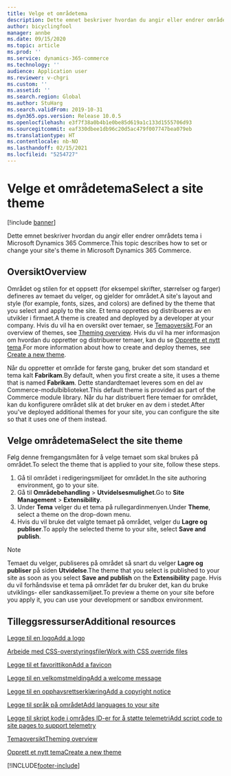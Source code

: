 ```yaml
---
title: Velge et områdetema
description: Dette emnet beskriver hvordan du angir eller endrer områdets tema i Microsoft Dynamics 365 Commerce.
author: bicyclingfool
manager: annbe
ms.date: 09/15/2020
ms.topic: article
ms.prod: ''
ms.service: dynamics-365-commerce
ms.technology: ''
audience: Application user
ms.reviewer: v-chgri
ms.custom: ''
ms.assetid: ''
ms.search.region: Global
ms.author: StuHarg
ms.search.validFrom: 2019-10-31
ms.dyn365.ops.version: Release 10.0.5
ms.openlocfilehash: e3f7f38a0b4b1e0be85d619a1c133d1555706d93
ms.sourcegitcommit: eaf330dbee1db96c20d5ac479f007747bea079eb
ms.translationtype: HT
ms.contentlocale: nb-NO
ms.lasthandoff: 02/15/2021
ms.locfileid: "5254727"
---
```

# <a name="select-a-site-theme"></a><span data-ttu-id="6a177-103">Velge et områdetema</span><span class="sxs-lookup"><span data-stu-id="6a177-103">Select a site theme</span></span>

[!include [banner](includes/banner.md)]

<span data-ttu-id="6a177-104">Dette emnet beskriver hvordan du angir eller endrer områdets tema i Microsoft Dynamics 365 Commerce.</span><span class="sxs-lookup"><span data-stu-id="6a177-104">This topic describes how to set or change your site's theme in Microsoft Dynamics 365 Commerce.</span></span>

## <a name="overview"></a><span data-ttu-id="6a177-105">Oversikt</span><span class="sxs-lookup"><span data-stu-id="6a177-105">Overview</span></span>

<span data-ttu-id="6a177-106">Området og stilen for et oppsett (for eksempel skrifter, størrelser og farger) defineres av temaet du velger, og gjelder for området.</span><span class="sxs-lookup"><span data-stu-id="6a177-106">A site's layout and style (for example, fonts, sizes, and colors) are defined by the theme that you select and apply to the site.</span></span> <span data-ttu-id="6a177-107">Et tema opprettes og distribueres av en utvikler i firmaet.</span><span class="sxs-lookup"><span data-stu-id="6a177-107">A theme is created and deployed by a developer at your company.</span></span> <span data-ttu-id="6a177-108">Hvis du vil ha en oversikt over temaer, se [Temaoversikt](e-commerce-extensibility/theming.md).</span><span class="sxs-lookup"><span data-stu-id="6a177-108">For an overview of themes, see [Theming overview](e-commerce-extensibility/theming.md).</span></span> <span data-ttu-id="6a177-109">Hvis du vil ha mer informasjon om hvordan du oppretter og distribuerer temaer, kan du se [Opprette et nytt tema](e-commerce-extensibility/create-theme.md).</span><span class="sxs-lookup"><span data-stu-id="6a177-109">For more information about how to create and deploy themes, see [Create a new theme](e-commerce-extensibility/create-theme.md).</span></span>

<span data-ttu-id="6a177-110">Når du oppretter et område for første gang, bruker det som standard et tema kalt **Fabrikam**.</span><span class="sxs-lookup"><span data-stu-id="6a177-110">By default, when you first create a site, it uses a theme that is named **Fabrikam**.</span></span> <span data-ttu-id="6a177-111">Dette standardtemaet leveres som en del av Commerce-modulbiblioteket.</span><span class="sxs-lookup"><span data-stu-id="6a177-111">This default theme is provided as part of the Commerce module library.</span></span> <span data-ttu-id="6a177-112">Når du har distribuert flere temaer for området, kan du konfigurere området slik at det bruker en av dem i stedet.</span><span class="sxs-lookup"><span data-stu-id="6a177-112">After you've deployed additional themes for your site, you can configure the site so that it uses one of them instead.</span></span>

## <a name="select-the-site-theme"></a><span data-ttu-id="6a177-113">Velge områdetema</span><span class="sxs-lookup"><span data-stu-id="6a177-113">Select the site theme</span></span>

<span data-ttu-id="6a177-114">Følg denne fremgangsmåten for å velge temaet som skal brukes på området.</span><span class="sxs-lookup"><span data-stu-id="6a177-114">To select the theme that is applied to your site, follow these steps.</span></span>

1. <span data-ttu-id="6a177-115">Gå til området i redigeringsmiljøet for området.</span><span class="sxs-lookup"><span data-stu-id="6a177-115">In the site authoring environment, go to your site.</span></span>
1. <span data-ttu-id="6a177-116">Gå til **Områdebehandling** \> **Utvidelsesmulighet**.</span><span class="sxs-lookup"><span data-stu-id="6a177-116">Go to **Site Management** \> **Extensibility**.</span></span>
1. <span data-ttu-id="6a177-117">Under **Tema** velger du et tema på rullegardinmenyen.</span><span class="sxs-lookup"><span data-stu-id="6a177-117">Under **Theme**, select a theme on the drop-down menu.</span></span>
1. <span data-ttu-id="6a177-118">Hvis du vil bruke det valgte temaet på området, velger du **Lagre og publiser**.</span><span class="sxs-lookup"><span data-stu-id="6a177-118">To apply the selected theme to your site, select **Save and publish**.</span></span>

> [!NOTE]
> <span data-ttu-id="6a177-119">Temaet du velger, publiseres på området så snart du velger **Lagre og publiser** på siden **Utvidelse**.</span><span class="sxs-lookup"><span data-stu-id="6a177-119">The theme that you select is published to your site as soon as you select **Save and publish** on the **Extensibility** page.</span></span> <span data-ttu-id="6a177-120">Hvis du vil forhåndsvise et tema på området før du bruker det, kan du bruke utviklings- eller sandkassemiljøet.</span><span class="sxs-lookup"><span data-stu-id="6a177-120">To preview a theme on your site before you apply it, you can use your development or sandbox environment.</span></span>

## <a name="additional-resources"></a><span data-ttu-id="6a177-121">Tilleggsressurser</span><span class="sxs-lookup"><span data-stu-id="6a177-121">Additional resources</span></span>

[<span data-ttu-id="6a177-122">Legge til en logo</span><span class="sxs-lookup"><span data-stu-id="6a177-122">Add a logo</span></span>](add-logo.md)

[<span data-ttu-id="6a177-123">Arbeide med CSS-overstyringsfiler</span><span class="sxs-lookup"><span data-stu-id="6a177-123">Work with CSS override files</span></span>](css-override-files.md)

[<span data-ttu-id="6a177-124">Legge til et favorittikon</span><span class="sxs-lookup"><span data-stu-id="6a177-124">Add a favicon</span></span>](add-favicon.md)

[<span data-ttu-id="6a177-125">Legge til en velkomstmelding</span><span class="sxs-lookup"><span data-stu-id="6a177-125">Add a welcome message</span></span>](add-welcome-message.md)

[<span data-ttu-id="6a177-126">Legge til en opphavsrettserklæring</span><span class="sxs-lookup"><span data-stu-id="6a177-126">Add a copyright notice</span></span>](add-copyright-notice.md)

[<span data-ttu-id="6a177-127">Legge til språk på området</span><span class="sxs-lookup"><span data-stu-id="6a177-127">Add languages to your site</span></span>](add-languages-to-site.md)

[<span data-ttu-id="6a177-128">Legge til skript kode i områdes ID-er for å støtte telemetri</span><span class="sxs-lookup"><span data-stu-id="6a177-128">Add script code to site pages to support telemetry</span></span>](add-telemetry.md)

[<span data-ttu-id="6a177-129">Temaoversikt</span><span class="sxs-lookup"><span data-stu-id="6a177-129">Theming overview</span></span>](e-commerce-extensibility/theming.md)

[<span data-ttu-id="6a177-130">Opprett et nytt tema</span><span class="sxs-lookup"><span data-stu-id="6a177-130">Create a new theme</span></span>](e-commerce-extensibility/create-theme.md)



[!INCLUDE[footer-include](../includes/footer-banner.md)]